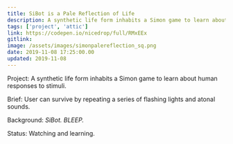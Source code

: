 ```yaml
---
title: SiBot is a Pale Reflection of Life
description: A synthetic life form inhabits a Simon game to learn about human responses to stimuli
tags: ['project', 'attic']
link: https://codepen.io/nicedrop/full/RMxEEx
gitlink:
image: /assets/images/simonpalereflection_sq.png
date: 2019-11-08 17:25:00.00
updated: 2019-11-08
---
```


Project: A synthetic life form inhabits a Simon game to learn about human responses to stimuli.

Brief: User can survive by repeating a series of flashing lights and atonal sounds.

Background: _SiBot._ _BLEEP._

Status: Watching and learning.
